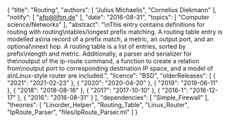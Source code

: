 {
    "title": "Routing",
    "authors": [
        "Julius Michaelis",
        "Cornelius Diekmann"
    ],
    "notify": [
        "afp@liftm.de"
    ],
    "date": "2016-08-31",
    "topics": [
        "Computer science/Networks"
    ],
    "abstract": "\nThis entry contains definitions for routing with routing\ntables/longest prefix matching.  A routing table entry is modelled as\na record of a prefix match, a metric, an output port, and an optional\nnext hop. A routing table is a list of entries, sorted by prefix\nlength and metric. Additionally, a parser and serializer for the\noutput of the ip-route command, a function to create a relation from\noutput port to corresponding destination IP space, and a model of a\nLinux-style router are included.",
    "licence": "BSD",
    "olderReleases": [
        {
            "2021": "2021-02-23"
        },
        {
            "2020": "2020-04-20"
        },
        {
            "2019": "2019-06-11"
        },
        {
            "2018": "2018-08-16"
        },
        {
            "2017": "2017-10-10"
        },
        {
            "2016-1": "2016-12-17"
        },
        {
            "2016": "2016-08-31"
        }
    ],
    "dependencies": [
        "Simple_Firewall"
    ],
    "theories": [
        "Linorder_Helper",
        "Routing_Table",
        "Linux_Router",
        "IpRoute_Parser",
        "files/IpRoute_Parser.ml"
    ]
}